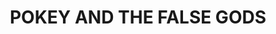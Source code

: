 ---
layout: comic
title: "POKEY AND THE FALSE GODS"
note: "ANY SIMILARITY TO GODS EITHER LIVING OR DEAD IS COINCIDENTAL."
comic:
- image: 4-a.gif
  alt: "Scene: Pokey stands by a loch I mean lake which is not the ocean, there is candy.\nPokey says: OOH! WHAT A DELIGHTFUL LOCH then crosses it out and says LAKE! instead."
- image: 4-b.gif
  alt: "Scene: A penguin wearing a crown and red cloak arrives\nKing Penguin says: BEHOLD YOUR KING (CAUSE I SAY I AM)! HOORAY!"
- image: 4-c.gif
  alt: "Scene: A monster appears in the water.\nPokey says: WELL I DIDNT VOTE FOR YOU."
- image: 4-d.gif
  alt: "Scene: as before.\nThe monster says: HELLO MUM!!\nKing Penguin says: TIME FOR PLAN B!"
---